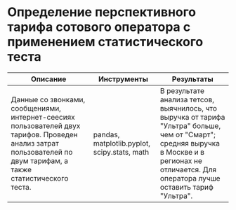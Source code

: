 # Определение перспективного тарифа сотового оператора с применением статистического теста

|Описание|Инструменты|Результаты|
|--------|-----------|----------|
|Данные со звонками, сообщениями, интернет-сеесиях пользователей двух тарифов. Проведен анализ затрат пользователей по двум тарифам, а также статистического теста.  |pandas, matplotlib.pyplot, scipy.stats, math|В результате анализа тетсов, выячнилось, что выручка от тарифа "Ультра" больше, чем от "Смарт"; средняя выручка в Москве и в регионах не отличается. Для оператора лучше оставить тариф "Ультра".|
